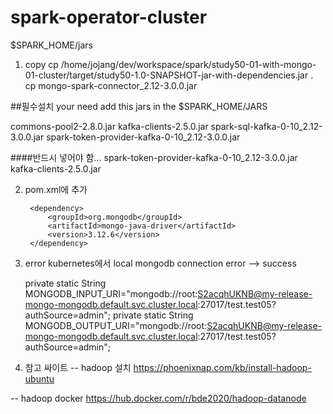 # spark-operator-cluster


$SPARK_HOME/jars
 1. copy 
 cp /home/jojang/dev/workspace/spark/study50-01-with-mongo-01-cluster/target/study50-1.0-SNAPSHOT-jar-with-dependencies.jar .
 cp mongo-spark-connector_2.12-3.0.0.jar

##필수설치
your need add this jars in the $SPARK_HOME/JARS

commons-pool2-2.8.0.jar
kafka-clients-2.5.0.jar
spark-sql-kafka-0-10_2.12-3.0.0.jar
spark-token-provider-kafka-0-10_2.12-3.0.0.jar

####반드시 넣어야 함... 
spark-token-provider-kafka-0-10_2.12-3.0.0.jar
kafka-clients-2.5.0.jar
 
 2. pom.xml에 추가
 
         <dependency>
             <groupId>org.mongodb</groupId>
             <artifactId>mongo-java-driver</artifactId>
             <version>3.12.6</version>
         </dependency>
         
3. error
 kubernetes에서 local mongodb connection error
 --> success
 
     private static String   MONGODB_INPUT_URI="mongodb://root:S2acqhUKNB@my-release-mongo-mongodb.default.svc.cluster.local:27017/test.test05?authSource=admin";
     private static String   MONGODB_OUTPUT_URI="mongodb://root:S2acqhUKNB@my-release-mongo-mongodb.default.svc.cluster.local:27017/test.test05?authSource=admin";

4. 참고 싸이트
-- hadoop 설치
https://phoenixnap.com/kb/install-hadoop-ubuntu

-- hadoop docker
https://hub.docker.com/r/bde2020/hadoop-datanode           
